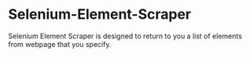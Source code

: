 # Selenium-Element-Scraper
Selenium Element Scraper is designed to return to you a list of elements from webpage that you specify.

